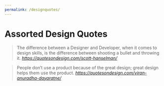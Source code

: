 ```yaml
---
permalink: /designquotes/
---
```

# Assorted Design Quotes

> The difference between a Designer and Developer, when it comes to design skills, is the difference between shooting a bullet and throwing it. <cite>https://quotesondesign.com/scott-hanselman/</cite>

> People don’t use a product because of the great design; great design helps them use the product. <cite>https://quotesondesign.com/viran-anuradha-dayaratne/</cite>

